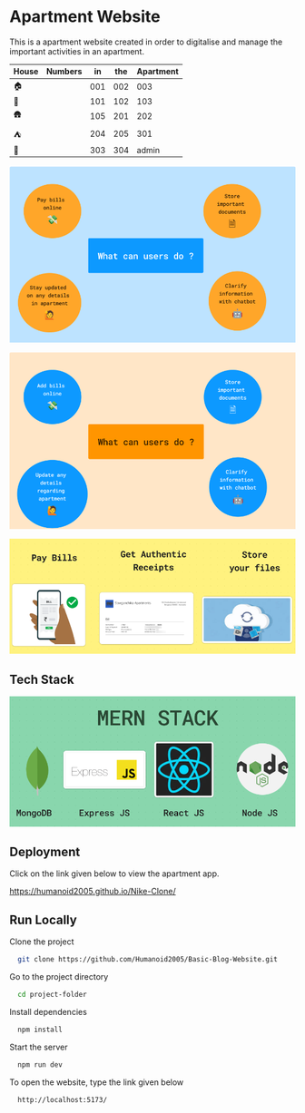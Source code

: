 # Apartment Website

This is a apartment website created in order to digitalise and manage the important activities in an apartment.

| House | Numbers | in  | the | Apartment |
| ----- | ------- | --- | --- | --------- |
| 🏠    |         | 001 | 002 | 003       | 004 |
| 🏡    |         | 101 | 102 | 103       | 104 |
| 🛖    |         | 105 | 201 | 202       | 203 |
| ⛺    |         | 204 | 205 | 301       | 302 |
| 🌇    |         | 303 | 304 | admin     |     |     |

![User Functions](./readme_images/user_functions.png)

![Admin Functions](./readme_images/admin_functions.png)

![Features](./readme_images/features.png)

## Tech Stack

![Tech Stack](./readme_images/mern_stack.png)

## Deployment

Click on the link given below to view the apartment app.

https://humanoid2005.github.io/Nike-Clone/

## Run Locally

Clone the project

```bash
  git clone https://github.com/Humanoid2005/Basic-Blog-Website.git
```

Go to the project directory

```bash
  cd project-folder
```

Install dependencies

```bash
  npm install
```

Start the server

```bash
  npm run dev
```

To open the website, type the link given below

```bash
  http://localhost:5173/
```
